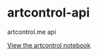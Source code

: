 artcontrol-api
==============

artcontrol.me api

<a href="http://nbviewer.ipython.org/urls/raw.github.com/wcmckee/artcontrol-api/master/artcontrol.ipynb">View the artcontrol notebook</a>
